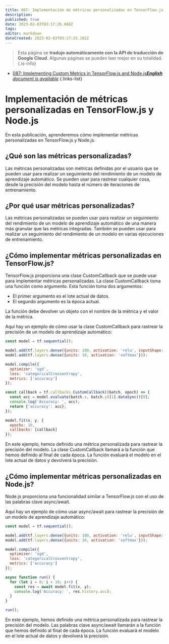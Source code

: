 ```yaml
---
title: 087: Implementación de métricas personalizadas en TensorFlow.js y Node.js
description: 
published: true
date: 2023-02-03T03:17:26.668Z
tags: 
editor: markdown
dateCreated: 2023-02-03T03:17:25.102Z
---
```


> Esta página se **tradujo automáticamente con la API de traducción de Google Cloud**.
Algunas páginas se pueden leer mejor en su totalidad.{.is-info}



- [087: Implementing Custom Metrics in TensorFlow.js and Node.js***English** document is available*](/en/Knowledge-base/TensorFlow-js/Learning/087-implementing-custom-metrics-in-tensorflow-js-and-node-js)
{.links-list}


# Implementación de métricas personalizadas en TensorFlow.js y Node.js

En esta publicación, aprenderemos cómo implementar métricas personalizadas en TensorFlow.js y Node.js.

## ¿Qué son las métricas personalizadas?

Las métricas personalizadas son métricas definidas por el usuario que se pueden usar para realizar un seguimiento del rendimiento de un modelo de aprendizaje automático. Se pueden usar para rastrear cualquier cosa, desde la precisión del modelo hasta el número de iteraciones de entrenamiento.

## ¿Por qué usar métricas personalizadas?

Las métricas personalizadas se pueden usar para realizar un seguimiento del rendimiento de un modelo de aprendizaje automático de una manera más granular que las métricas integradas. También se pueden usar para realizar un seguimiento del rendimiento de un modelo en varias ejecuciones de entrenamiento.

## ¿Cómo implementar métricas personalizadas en TensorFlow.js?

TensorFlow.js proporciona una clase CustomCallback que se puede usar para implementar métricas personalizadas. La clase CustomCallback toma una función como argumento. Esta función toma dos argumentos:

- El primer argumento es el lote actual de datos.
- El segundo argumento es la época actual.

La función debe devolver un objeto con el nombre de la métrica y el valor de la métrica.

Aquí hay un ejemplo de cómo usar la clase CustomCallback para rastrear la precisión de un modelo de aprendizaje automático:

```javascript
const model = tf.sequential();

model.add(tf.layers.dense({units: 100, activation: 'relu', inputShape: [784]}));
model.add(tf.layers.dense({units: 10, activation: 'softmax'}));

model.compile({
  optimizer: 'sgd',
  loss: 'categoricalCrossentropy',
  metrics: ['accuracy']
});

const callback = tf.callbacks.CustomCallback((batch, epoch) => {
  const acc = model.evaluate(batch.x, batch.y)[1].dataSync()[0];
  console.log('Accuracy: ', acc);
  return {'accuracy': acc};
});

model.fit(x, y, {
  epochs: 10,
  callbacks: [callback]
});
```

En este ejemplo, hemos definido una métrica personalizada para rastrear la precisión del modelo. La clase CustomCallback llamará a la función que hemos definido al final de cada época. La función evaluará el modelo en el lote actual de datos y devolverá la precisión.

## ¿Cómo implementar métricas personalizadas en Node.js?

Node.js proporciona una funcionalidad similar a TensorFlow.js con el uso de las palabras clave async/await.

Aquí hay un ejemplo de cómo usar async/await para rastrear la precisión de un modelo de aprendizaje automático:

```javascript
const model = tf.sequential();

model.add(tf.layers.dense({units: 100, activation: 'relu', inputShape: [784]}));
model.add(tf.layers.dense({units: 10, activation: 'softmax'}));

model.compile({
  optimizer: 'sgd',
  loss: 'categoricalCrossentropy',
  metrics: ['accuracy']
});

async function run() {
  for (let i = 0; i < 10; i++) {
    const res = await model.fit(x, y);
    console.log('Accuracy: ', res.history.acc);
  }
}

run();
```

En este ejemplo, hemos definido una métrica personalizada para rastrear la precisión del modelo. Las palabras clave async/await llamarán a la función que hemos definido al final de cada época. La función evaluará el modelo en el lote actual de datos y devolverá la precisión.